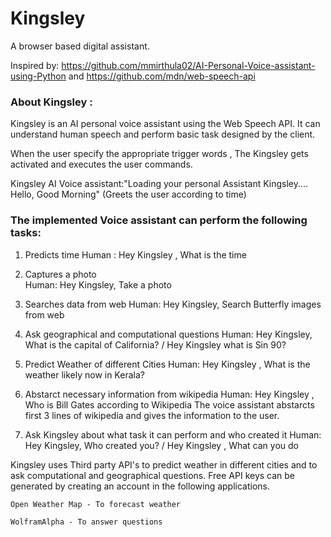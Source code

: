# Kingsley

A browser based digital assistant.

Inspired by: https://github.com/mmirthula02/AI-Personal-Voice-assistant-using-Python and https://github.com/mdn/web-speech-api


### About Kingsley :

Kingsley is an AI personal voice assistant using the Web Speech API. It can understand human speech and perform basic task designed by the client.

When the user specify the appropriate trigger words , The Kingsley gets activated and executes the user commands.

Kingsley AI Voice assistant:"Loading your personal Assistant Kingsley....
                          Hello, Good Morning" (Greets the user according to time)


### The implemented Voice assistant can perform the following tasks:

1. Predicts time 
	Human : Hey Kingsley , What is the time
		
3. Captures a photo 		
	Human: Hey Kingsley, Take a photo
	
5. Searches data from web
	Human: Hey Kingsley, Search Butterfly images from web
		
6. Ask geographical and computational questions
	Human: Hey Kingsley, What is the capital of California? / Hey Kingsley what is Sin 90?
		
7. Predict Weather of different Cities
	Human: Hey Kingsley , What is the weather likely now in Kerala?
		
8. Abstarct necessary information from wikipedia
	Human: Hey Kingsley , Who is Bill Gates according to Wikipedia
  The voice assistant abstarcts first 3 lines of wikipedia and gives the information to the user.
	
9. Ask Kingsley about what task it can perform and who created it
	Human: Hey Kingsley, Who created you? / Hey Kingsley , What can you do
		
Kingsley uses Third party API's to predict weather in different cities and to ask computational and geographical questions. 
Free API keys can be generated by creating an account in the following applications.  
	
	Open Weather Map - To forecast weather
	
	WolframAlpha - To answer questions
	






